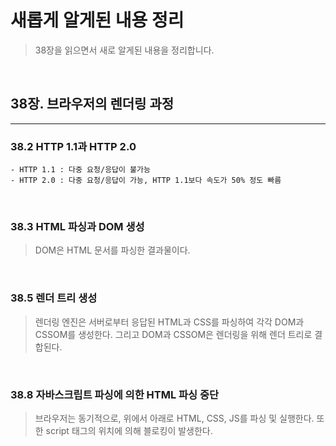 # 새롭게 알게된 내용 정리

> 38장을 읽으면서 새로 알게된 내용을 정리합니다.

<br>

## 38장. 브라우저의 렌더링 과정

<hr>

### 38.2 HTTP 1.1과 HTTP 2.0

```
- HTTP 1.1 : 다중 요청/응답이 불가능
- HTTP 2.0 : 다중 요청/응답이 가능, HTTP 1.1보다 속도가 50% 정도 빠름
```

<br>

### 38.3 HTML 파싱과 DOM 생성

> DOM은 HTML 문서를 파싱한 결과물이다.

<br>

### 38.5 렌더 트리 생성

> 렌더링 엔진은 서버로부터 응답된 HTML과 CSS를 파싱하여 각각 DOM과 CSSOM를 생성한다. 그리고 DOM과 CSSOM은 렌더링을 위해 렌더 트리로 결합된다.

<br>

### 38.8 자바스크립트 파싱에 의한 HTML 파싱 중단

> 브라우저는 동기적으로, 위에서 아래로 HTML, CSS, JS를 파싱 및 실행한다. 또한 script 태그의 위치에 의해 블로킹이 발생한다.
